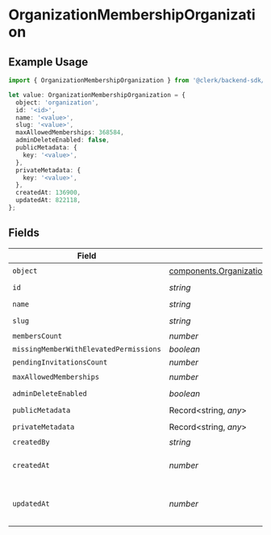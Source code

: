 # OrganizationMembershipOrganization

## Example Usage

```typescript
import { OrganizationMembershipOrganization } from '@clerk/backend-sdk/models/components';

let value: OrganizationMembershipOrganization = {
  object: 'organization',
  id: '<id>',
  name: '<value>',
  slug: '<value>',
  maxAllowedMemberships: 368584,
  adminDeleteEnabled: false,
  publicMetadata: {
    key: '<value>',
  },
  privateMetadata: {
    key: '<value>',
  },
  createdAt: 136900,
  updatedAt: 822118,
};
```

## Fields

| Field                                  | Type                                                                                                                       | Required           | Description                         |
| -------------------------------------- | -------------------------------------------------------------------------------------------------------------------------- | ------------------ | ----------------------------------- |
| `object`                               | [components.OrganizationMembershipOrganizationObject](../../models/components/organizationmembershiporganizationobject.md) | :heavy_check_mark: | N/A                                 |
| `id`                                   | _string_                                                                                                                   | :heavy_check_mark: | N/A                                 |
| `name`                                 | _string_                                                                                                                   | :heavy_check_mark: | N/A                                 |
| `slug`                                 | _string_                                                                                                                   | :heavy_check_mark: | N/A                                 |
| `membersCount`                         | _number_                                                                                                                   | :heavy_minus_sign: | N/A                                 |
| `missingMemberWithElevatedPermissions` | _boolean_                                                                                                                  | :heavy_minus_sign: | N/A                                 |
| `pendingInvitationsCount`              | _number_                                                                                                                   | :heavy_minus_sign: | N/A                                 |
| `maxAllowedMemberships`                | _number_                                                                                                                   | :heavy_check_mark: | N/A                                 |
| `adminDeleteEnabled`                   | _boolean_                                                                                                                  | :heavy_check_mark: | N/A                                 |
| `publicMetadata`                       | Record<string, _any_>                                                                                                      | :heavy_check_mark: | N/A                                 |
| `privateMetadata`                      | Record<string, _any_>                                                                                                      | :heavy_check_mark: | N/A                                 |
| `createdBy`                            | _string_                                                                                                                   | :heavy_minus_sign: | N/A                                 |
| `createdAt`                            | _number_                                                                                                                   | :heavy_check_mark: | Unix timestamp of creation.<br/>    |
| `updatedAt`                            | _number_                                                                                                                   | :heavy_check_mark: | Unix timestamp of last update.<br/> |
